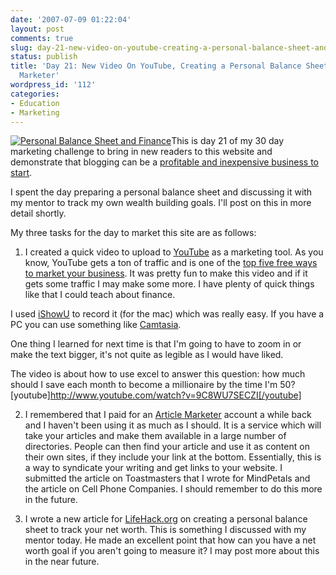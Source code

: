 ```yaml
---
date: '2007-07-09 01:22:04'
layout: post
comments: true
slug: day-21-new-video-on-youtube-creating-a-personal-balance-sheet-and-article-marketer
status: publish
title: 'Day 21: New Video On YouTube, Creating a Personal Balance Sheet, and Article
  Marketer'
wordpress_id: '112'
categories:
- Education
- Marketing
---
```


[![Personal Balance Sheet and Finance](http://s3.amazonaws.com/oldbloguploads/2007/07/813683_accounts_41-150x150.jpg)](http://s3.amazonaws.com/oldbloguploads/2007/07/813683_accounts_41.jpg)This is day 21 of my 30 day marketing challenge to bring in new readers to this website and demonstrate that blogging can be a [profitable and inexpensive business to start](http://brianarmstrong.org/posts/website-marketing-three-tasks-per-day-for-a-month/).

I spent the day preparing a personal balance sheet and discussing it with my mentor to track my own wealth building goals.  I'll post on this in more detail shortly.

My three tasks for the day to market this site are as follows:

1. I created a quick video to upload to [YouTube](http://www.youtube.com) as a marketing tool.  As you know, YouTube gets a ton of traffic and is one of the [top five free ways to market your business](http://brianarmstrong.org/posts/the-top-five-ways-to-market-your-business-for-free/).  It was pretty fun to make this video and if it gets some traffic I may make some more.  I have plenty of quick things like that I could teach about finance.

I used [iShowU](http://www.shinywhitebox.com/home/home.html) to record it (for the mac) which was really easy.  If you have a PC you can use something like [Camtasia](http://www.techsmith.com/).

One thing I learned for next time is that I'm going to have to zoom in or make the text bigger, it's not quite as legible as I would have liked.

The video is about how to use excel to answer this question: how much should I save each month to become a millionaire by the time I'm 50?
[youtube]http://www.youtube.com/watch?v=9C8WU7SECZI[/youtube]



2. I remembered that I paid for an [Article Marketer](http://www.articlemarketer.com/) account a while back and I haven't been using it as much as I should.  It is a service which will take your articles and make them available in a large number of directories.  People can then find your article and use it as content on their own sites, if they include your link at the bottom.  Essentially, this is a way to syndicate your writing and get links to your website.  I submitted the article on Toastmasters that I wrote for MindPetals and the article on Cell Phone Companies.  I should remember to do this more in the future.

3. I wrote a new article for [LifeHack.org](http://www.lifehack.org) on creating a personal balance sheet to track your net worth.  This is something I discussed with my mentor today.  He made an excellent point that how can you have a net worth goal if you aren't going to measure it?  I may post more about this in the near future.
